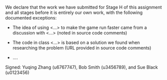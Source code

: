 We declare that the work we have submitted for Stage H of this assignment and all stages before it is entirely our own work, with the following documented exceptions:

* The idea of using <...> to make the game run faster came from a discussion with <...> (noted in source code comments)

* The code in class <...> is based on a solution we found when researching the problem (URL provided in source code comments)

* ....

Signed: Yuqing Zhang (u6767747), Bob Smith (u3456789), and Sue Black (u0123456)

